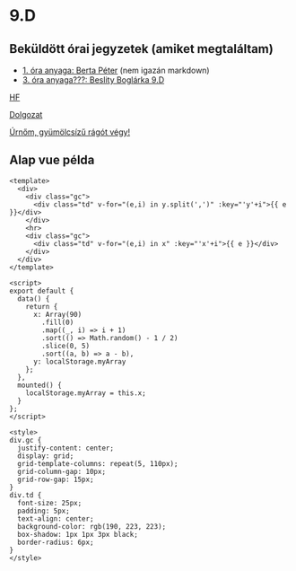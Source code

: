# 9.D

## Beküldött órai jegyzetek  (amiket megtaláltam)

- [1. óra anyaga: Berta Péter](/9d/ora_1.html) (nem igazán markdown)
- [3. óra anyaga???: Beslity Boglárka 9.D](/9d/ora_3.html)

[HF](http://tom.uw.hu/hf.html)

[Dolgozat](/doga/d2.html)

[Úrnőm, gyümölcsízű rágót végy!](https://hu.wikipedia.org/wiki/%C3%81rv%C3%ADzt%C5%B1r%C5%91_t%C3%BCk%C3%B6rf%C3%BAr%C3%B3g%C3%A9p)

## Alap vue példa

```javascript{14-29}
<template>
  <div>
    <div class="gc">
      <div class="td" v-for="(e,i) in y.split(',')" :key="'y'+i">{{ e }}</div>
    </div>
    <hr>
    <div class="gc">
      <div class="td" v-for="(e,i) in x" :key="'x'+i">{{ e }}</div>
    </div>
  </div>
</template>

<script>
export default {
  data() {
    return {
      x: Array(90)
        .fill(0)
        .map((_, i) => i + 1)
        .sort(() => Math.random() - 1 / 2)
        .slice(0, 5)
        .sort((a, b) => a - b),
      y: localStorage.myArray
    };
  },
  mounted() {
    localStorage.myArray = this.x;
  }
};
</script>

<style>
div.gc {
  justify-content: center;
  display: grid;
  grid-template-columns: repeat(5, 110px);
  grid-column-gap: 10px;
  grid-row-gap: 15px;
}
div.td {
  font-size: 25px;
  padding: 5px;
  text-align: center;
  background-color: rgb(190, 223, 223);
  box-shadow: 1px 1px 3px black;
  border-radius: 6px;
}
</style>
```